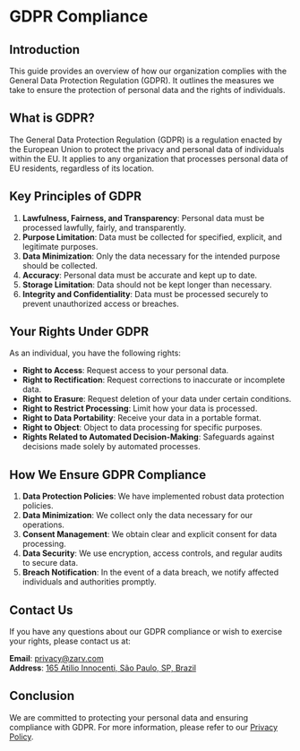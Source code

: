 # GDPR Compliance

## Introduction

This guide provides an overview of how our organization complies with the General Data Protection Regulation (GDPR). It outlines the measures we take to ensure the protection of personal data and the rights of individuals.

## What is GDPR?

The General Data Protection Regulation (GDPR) is a regulation enacted by the European Union to protect the privacy and personal data of individuals within the EU. It applies to any organization that processes personal data of EU residents, regardless of its location.

## Key Principles of GDPR

1. **Lawfulness, Fairness, and Transparency**: Personal data must be processed lawfully, fairly, and transparently.
2. **Purpose Limitation**: Data must be collected for specified, explicit, and legitimate purposes.
3. **Data Minimization**: Only the data necessary for the intended purpose should be collected.
4. **Accuracy**: Personal data must be accurate and kept up to date.
5. **Storage Limitation**: Data should not be kept longer than necessary.
6. **Integrity and Confidentiality**: Data must be processed securely to prevent unauthorized access or breaches.

## Your Rights Under GDPR

As an individual, you have the following rights:

- **Right to Access**: Request access to your personal data.
- **Right to Rectification**: Request corrections to inaccurate or incomplete data.
- **Right to Erasure**: Request deletion of your data under certain conditions.
- **Right to Restrict Processing**: Limit how your data is processed.
- **Right to Data Portability**: Receive your data in a portable format.
- **Right to Object**: Object to data processing for specific purposes.
- **Rights Related to Automated Decision-Making**: Safeguards against decisions made solely by automated processes.

## How We Ensure GDPR Compliance

1. **Data Protection Policies**: We have implemented robust data protection policies.
2. **Data Minimization**: We collect only the data necessary for our operations.
3. **Consent Management**: We obtain clear and explicit consent for data processing.
4. **Data Security**: We use encryption, access controls, and regular audits to secure data.
5. **Breach Notification**: In the event of a data breach, we notify affected individuals and authorities promptly.

## Contact Us

If you have any questions about our GDPR compliance or wish to exercise your rights, please contact us at:

**Email**: [privacy@zarv.com](mailto:privacy@zarv.com)  
**Address**: [165 Atilio Innocenti, São Paulo, SP, Brazil](https://goo.gl/maps/2v1x5Z3Y4kE2)

## Conclusion

We are committed to protecting your personal data and ensuring compliance with GDPR. For more information, please refer to our [Privacy Policy](../privacy/privacy-policy.md).

